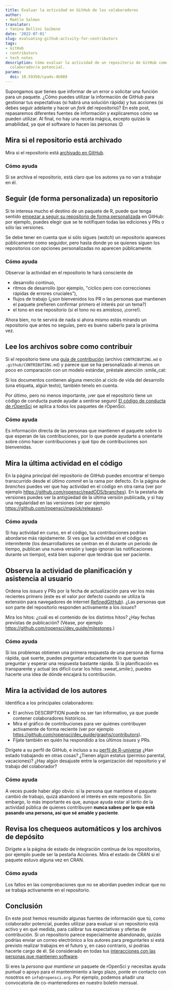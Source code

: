 ```yaml
---
title: Evaluar la actividad en GitHub de los colaboradores
author:
- Maëlle Salmon
translator:
- Yanina Bellini Saibene
date: '2022-07-01'
slug: evaluating-github-activity-for-contributors
tags:
- GitHub
- contributors
- tech notes
description: Cómo evaluar la actividad de un repositorio de GitHub como usuario/a o
  colaborador/a potencial.
params:
  doi: 10.59350/cpads-4b989
---
```


Supongamos que tienes que informar de un error o solicitar una función para un paquete.
¿Cómo puedes utilizar la información de GitHub para gestionar tus expectativas (si habrá una solución rápida) y tus acciones (si debes seguir adelante y hacer un _fork_ del repositorio)?
En este post, repasaremos diferentes fuentes de información y explicaremos cómo se pueden utilizar.
Al final, no hay una receta mágica, excepto quizás la amabilidad, ya que el software lo hacen las personas :wink:

## Mira si el repositorio está archivado

Mira si el repositorio está [archivado en GitHub](https://docs.github.com/en/repositories/archiving-a-github-repository/archiving-repositories).

### Cómo ayuda

Si se archiva el repositorio, está claro que los autores ya no van a trabajar en él.

## Seguir (de forma personalizada) un repositorio

Si te interesa mucho el destino de un paquete de R, puede que tenga sentido [empezar a seguir su repositorio de forma personalizada](https://docs.github.com/en/account-and-profile/managing-subscriptions-and-notifications-on-github/setting-up-notifications/configuring-notifications#configuring-your-watch-settings-for-an-individual-repository=) en GitHub: por ejemplo, puedes elegir que se te notifiquen todas las ediciones y PRs o sólo las versiones.

Se debe tener en cuenta que si sólo sigues (_watch_) un repositorio apareces públicamente como seguidor, pero hasta donde yo se quienes siguen los repositorios con opciones personalizadas no aparecen públicamente.

### Cómo ayuda

Observar la actividad en el repositorio te hará consciente de

- desarrollo continuo,
- ritmos de desarrollo (por ejemplo, "cíclico pero con correcciones rápidas de errores cruciales"),
- flujos de trabajo (¿son bienvenidos los PR o las personas que mantienen el paquete prefieren confirmar primero el interés por un tema?)
- el tono en ese repositorio (si el tono no es amistoso, ¡corre!).

Ahora bien, no te servirá de nada si ahora mismo estás mirando un repositorio que antes no seguías, pero es bueno saberlo para la próxima vez.

## Lee los archivos sobre como contribuir

Si el repositorio tiene una [guía de contribución](/blog/2021/04/28/commcall-pkg-community/) (archivo `CONTRIBUTING.md` o `.github/CONTRIBUTING.md`) y parece que se ha personalizado al menos un poco en comparación con un modelo estándar, préstale atención :smile\_cat:

Si los documentos contienen alguna mención al ciclo de vida del desarrollo (una etiqueta, algún texto), también tenelo en cuenta.

Por último, pero no menos importante, ¡ver que el repositorio tiene un código de conducta puede ayudar a sentirse seguro!
[El código de conducta de rOpenSci](/es/código-de-conducta/) se aplica a todos los paquetes de rOpenSci.

### Cómo ayuda

Es información directa de las personas que mantienen el paquete sobre lo que esperan de las contribuciones, por lo que puede ayudarte a orientarte sobre cómo hacer contribuciones y qué tipo de contribuciones son bienvenidas.

## Mira la última actividad en el código

En la página principal del repositorio de GitHub puedes encontrar el tiempo transcurrido desde el último _commit_ en la rama por defecto.
En la página de _branches_ puedes ver que hay actividad en el código en otra rama (ver por ejemplo <https://github.com/ropensci/readODS/branches>).
En la pestaña de versiones puedes ver la antigüedad de la última versión publicada, y si hay una regularidad en las versiones (ver por ejemplo <https://github.com/ropensci/magick/releases>).

### Cómo ayuda

Si hay actividad en curso, en el código, tus contribuciones podrían abordarse más rápidamente.
Si ves que la actividad en el código es intermitente (los desarrolladores se centran en él durante un periodo de tiempo, publican una nueva versión y luego ignoran las notificaciones durante un tiempo), está bien suponer que tendrás que ser paciente.

## Observa la actividad de planificación y asistencia al usuario

Ordena los _issues_ y PRs por la fecha de actualización para ver los más recientes primero (este es el valor por defecto cuando se utiliza la extensión para navegadores de internet [RefinedGitHub](https://github.com/refined-github/refined-github)). ¿Las personas que son parte del repositorio responden activamente a los _issues_?

Mira los hitos: ¿cuál es el contenido de los distintos hitos?
¿Hay fechas previstas de publicación?
(Véase, por ejemplo <https://github.com/ropensci/dev_guide/milestones>.)

### Cómo ayuda

Si los problemas obtienen una primera respuesta de una persona de forma rápida, qué suerte, puedes preguntar educadamente lo que querías preguntar y esperar una respuesta bastante rápida.
Si la planificación es transparente y actual (es difícil curar los hitos :sweat\_smile:), puedes hacerte una idea de dónde encajará tu contribución.

## Mira la actividad de los autores

Identifica a los principales colaboradores:

- El archivo DESCRIPTION puede no ser tan informativo, ya que puede contener colaboradores históricos.
- Mira el gráfico de contribuciones para ver quiénes contribuyen activamente de forma reciente (ver por ejemplo <https://github.com/ropensci/dev_guide/graphs/contributors>).
- Fíjate también en quién ha respondido a los últimos _issues_ y PRs.

Dirígete a su perfil de GitHub, e incluso a su [perfil de R-universe](https://r-universe.dev/maintainers/) ¿Han estado trabajando en otras cosas? ¿Tienen algún estatus (permiso parental, vacaciones)? ¿Hay algún desajuste entre la organización del repositorio y el trabajo del colaborador?

### Cómo ayuda

A veces puede haber algo obvio: si la persona que mantiene el paquete cambió de trabajo, quizá abandonó el interés en este repositorio.
Sin embargo, lo más importante es que, aunque ayuda estar al tanto de la actividad pública de quienes contribuyen **nunca sabes por lo que está pasando una persona, así que sé amable y paciente**.

## Revisa los chequeos automáticos y los archivos de depósito

Dirígete a la página de estado de integración continua de los repositorios, por ejemplo puede ser la pestaña Acciones.
Mira el estado de CRAN si el paquete estuvo alguna vez en CRAN.

### Cómo ayuda

Los fallos en las comprobaciones que no se abordan pueden indicar que no se trabaja activamente en el repositorio.

## Conclusión

En este post hemos resumido algunas fuentes de información que tú, como colaborador potencial, puedes utilizar para evaluar si un repositorio está activo y en qué medida, para calibrar tus expectativas y ofertas de contribución.
Si un repositorio parece especialmente abandonado, quizás podrías enviar un correo electrónico a los autores para preguntarles si está previsto realizar trabajos en el futuro y, en caso contrario, si podrías hacerte cargo de él.
Sé considerado en todas tus [interacciones con las personas que mantienen software](https://jacobtomlinson.dev/posts/2022/dont-be-that-open-source-user-dont-be-me/).

Si eres la *persona que mantiene* un paquete de rOpenSci y necesitas ayuda puntual o apoyo para el mantenimiento a largo plazo, ponte en contacto con nosotros en `info@ropensci.org`.
Por ejemplo, podemos añadir una convocatoria de co-mantenedores en nuestro boletín mensual.


